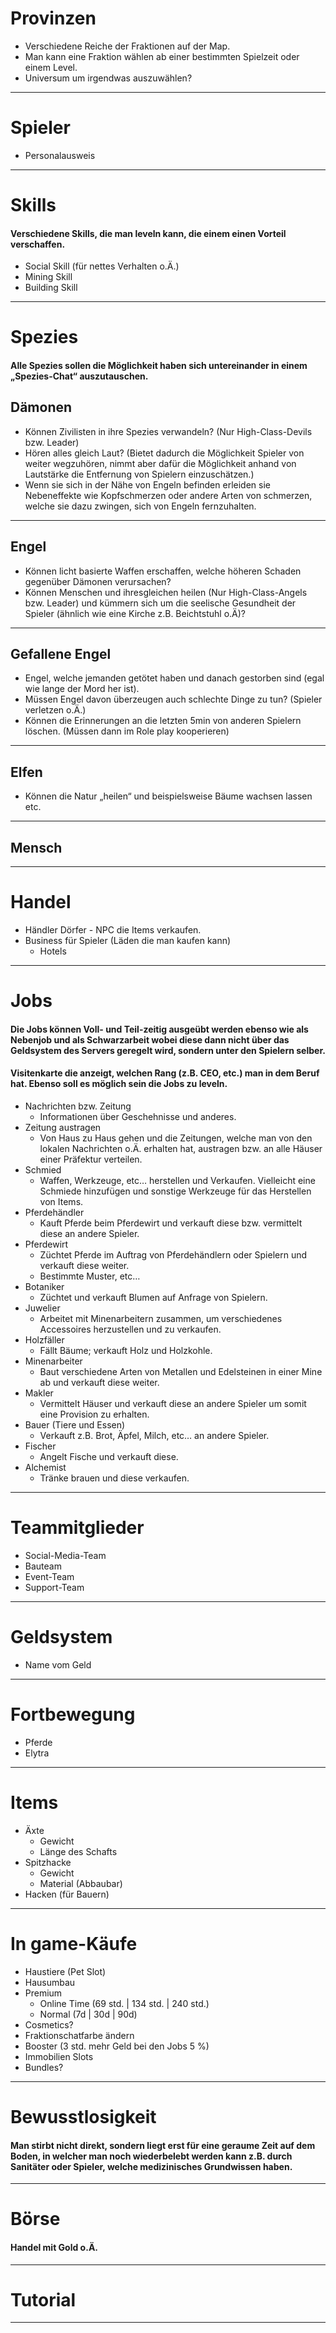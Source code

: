 # Provinzen

* Verschiedene Reiche der Fraktionen auf der Map.
* Man kann eine Fraktion wählen ab einer bestimmten Spielzeit oder einem Level.
* Universum um irgendwas auszuwählen?

______________________

# Spieler

* Personalausweis

______________________

# Skills

#### Verschiedene Skills, die man leveln kann, die einem einen Vorteil verschaffen.

* Social Skill (für nettes Verhalten o.Ä.)
* Mining Skill
* Building Skill

______________________

# Spezies

#### Alle Spezies sollen die Möglichkeit haben sich untereinander in einem „Spezies-Chat“ auszutauschen.

## Dämonen

* Können Zivilisten in ihre Spezies verwandeln? (Nur High-Class-Devils bzw. Leader)
* Hören alles gleich Laut? (Bietet dadurch die Möglichkeit Spieler von weiter wegzuhören, nimmt aber dafür die
  Möglichkeit anhand von Lautstärke die Entfernung von Spielern einzuschätzen.)
* Wenn sie sich in der Nähe von Engeln befinden erleiden sie Nebeneffekte wie Kopfschmerzen oder andere Arten von
  schmerzen, welche sie dazu zwingen, sich von Engeln fernzuhalten.

______________________

## Engel

* Können licht basierte Waffen erschaffen, welche höheren Schaden gegenüber Dämonen verursachen?
* Können Menschen und ihresgleichen heilen (Nur High-Class-Angels bzw. Leader) und kümmern sich um die seelische
  Gesundheit der Spieler (ähnlich wie eine Kirche z.B. Beichtstuhl o.Ä)?

______________________

## Gefallene Engel

* Engel, welche jemanden getötet haben und danach gestorben sind (egal wie lange der Mord her ist).
* Müssen Engel davon überzeugen auch schlechte Dinge zu tun? (Spieler verletzen o.Ä.)
* Können die Erinnerungen an die letzten 5min von anderen Spielern löschen. (Müssen dann im Role play kooperieren)

______________________

## Elfen

* Können die Natur „heilen“ und beispielsweise Bäume wachsen lassen etc.

______________________

## Mensch

______________________

# Handel

* Händler Dörfer - NPC die Items verkaufen.
* Business für Spieler (Läden die man kaufen kann)
    * Hotels

______________________

# Jobs

#### Die Jobs können Voll- und Teil-zeitig ausgeübt werden ebenso wie als Nebenjob und als Schwarzarbeit wobei diese dann nicht über das Geldsystem des Servers geregelt wird, sondern unter den Spielern selber.

#### Visitenkarte die anzeigt, welchen Rang (z.B. CEO, etc.) man in dem Beruf hat. Ebenso soll es möglich sein die Jobs zu leveln.

* Nachrichten bzw. Zeitung
    * Informationen über Geschehnisse und anderes.
* Zeitung austragen
    * Von Haus zu Haus gehen und die Zeitungen, welche man von den lokalen Nachrichten o.Ä. erhalten hat, austragen bzw.
      an alle Häuser einer Präfektur verteilen.
* Schmied
    * Waffen, Werkzeuge, etc… herstellen und Verkaufen. Vielleicht eine Schmiede hinzufügen und sonstige Werkzeuge für
      das Herstellen von Items.
* Pferdehändler
    * Kauft Pferde beim Pferdewirt und verkauft diese bzw. vermittelt diese an andere Spieler.
* Pferdewirt
    * Züchtet Pferde im Auftrag von Pferdehändlern oder Spielern und verkauft diese weiter.
    * Bestimmte Muster, etc…
* Botaniker
    * Züchtet und verkauft Blumen auf Anfrage von Spielern.
* Juwelier
    * Arbeitet mit Minenarbeitern zusammen, um verschiedenes Accessoires herzustellen und zu verkaufen.
* Holzfäller
    * Fällt Bäume; verkauft Holz und Holzkohle.
* Minenarbeiter
    * Baut verschiedene Arten von Metallen und Edelsteinen in einer Mine ab und verkauft diese weiter.
* Makler
    * Vermittelt Häuser und verkauft diese an andere Spieler um somit eine Provision zu erhalten.
* Bauer (Tiere und Essen)
    * Verkauft z.B. Brot, Äpfel, Milch, etc… an andere Spieler.
* Fischer
    * Angelt Fische und verkauft diese.
* Alchemist
    * Tränke brauen und diese verkaufen.

______________________

# Teammitglieder

* Social-Media-Team
* Bauteam
* Event-Team
* Support-Team

______________________

# Geldsystem

* Name vom Geld

______________________

# Fortbewegung

* Pferde
* Elytra

______________________

# Items

* Äxte
    * Gewicht
    * Länge des Schafts
* Spitzhacke
    * Gewicht
    * Material (Abbaubar)
* Hacken (für Bauern)

______________________

# In game-Käufe

* Haustiere (Pet Slot)
* Hausumbau
* Premium
    * Online Time (69 std. | 134 std. | 240 std.)
    * Normal (7d | 30d | 90d)
* Cosmetics?
* Fraktionschatfarbe ändern
* Booster (3 std. mehr Geld bei den Jobs 5 %)
* Immobilien Slots
* Bundles?

______________________

# Bewusstlosigkeit

#### Man stirbt nicht direkt, sondern liegt erst für eine geraume Zeit auf dem Boden, in welcher man noch wiederbelebt werden kann z.B. durch Sanitäter oder Spieler, welche medizinisches Grundwissen haben.

______________________

# Börse

#### Handel mit Gold o.Ä.

______________________

# Tutorial

______________________